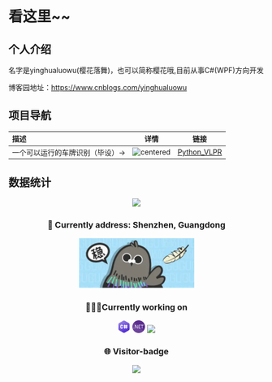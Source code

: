 # 看这里~~

## 个人介绍
名字是yinghualuowu(樱花落舞)，也可以简称樱花哦,目前从事C#(WPF)方向开发

博客园地址：https://www.cnblogs.com/yinghualuowu

## 项目导航

| 描述   | 详情 |   链接 |
| :------------- | :----------: | :------------: |
| 一个可以运行的车牌识别（毕设）-> |   ![centered](https://img.shields.io/github/stars/yinghualuowu/Python_VLPR.svg)   | [Python_VLPR](https://github.com/yinghualuowu/Python_VLPR) |







## 数据统计

<div align="center">
  
<img width="400" src="https://github-readme-stats-yinghualuowu.vercel.app/api?username=yinghualuowu&show_icons=true&title_color=fff&icon_color=79ff97&text_color=9f9f9f&bg_color=151515">

</div>

<div align="center">
  
### 📍 Currently address: Shenzhen, Guangdong

</div>

<div align="center">
  
![GuGuGu](https://raw.githubusercontent.com/yinghualuowu/yinghualuowu/master/pic/gugu.png)

</div>


<div align="center">

### 👨🏻‍💻Currently working on

</div>

<div align="center">

<img height="25" src="https://raw.githubusercontent.com/github/explore/80688e429a7d4ef2fca1e82350fe8e3517d3494d/topics/csharp/csharp.png">
<img height="25" src="https://raw.githubusercontent.com/github/explore/93d8a67084f94b2a444e510199a6e7622e5b09a3/topics/dotnet/dotnet.png">
<img height="25" src="https://img.icons8.com/color/48/000000/visual-studio.png"/>

</div>


<div align="center">

### 🌐 Visitor-badge

</div>

<div align="center">

![](https://visitor-badge.glitch.me/badge?page_id=yinghualuowu.yinghualuowu)

</div>
